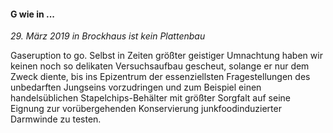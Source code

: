 #### G wie in ...

_29. März 2019 in Brockhaus ist kein Plattenbau_

Gaseruption to go. Selbst in Zeiten größter geistiger Umnachtung haben wir keinen noch so delikaten Versuchsaufbau gescheut, solange er nur dem Zweck diente, bis ins Epizentrum der essenziellsten Fragestellungen des unbedarften Jungseins vorzudringen und zum Beispiel einen handelsüblichen Stapelchips-Behälter mit größter Sorgfalt auf seine Eignung zur vorübergehenden Konservierung junkfoodinduzierter Darmwinde zu testen.
